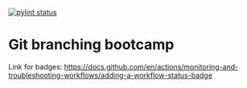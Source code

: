 [![pylint status](https://github.com/github/docs/actions/workflows/main.yml/badge.svg)](https://github.com/fahad-fractal/git-bootcamp/actions)

# Git branching bootcamp

Link for badges: https://docs.github.com/en/actions/monitoring-and-troubleshooting-workflows/adding-a-workflow-status-badge